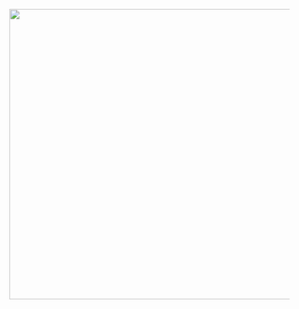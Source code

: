 <p align="center">
  <img width="800" height="522" src="https://github.com/giuliaguidi/logan/blob/master/src/utils/logan.jpeg">
</p>
     
